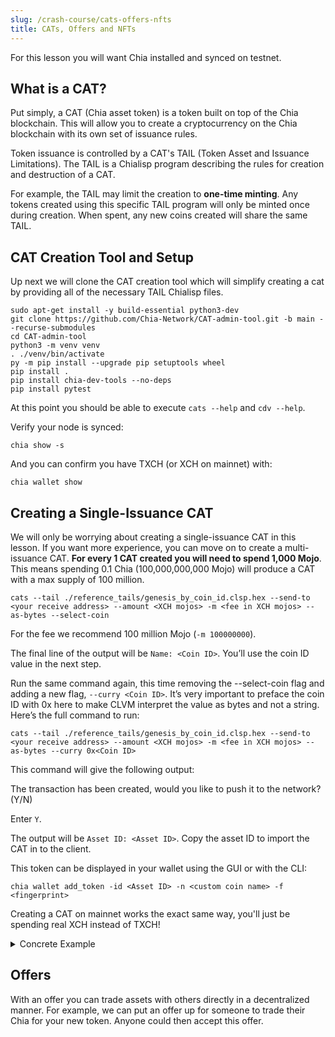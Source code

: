```yaml
---
slug: /crash-course/cats-offers-nfts
title: CATs, Offers and NFTs
---
```


For this lesson you will want Chia installed and synced on testnet.

## What is a CAT?

Put simply, a CAT (Chia asset token) is a token built on top of the Chia blockchain. This will allow you to create a cryptocurrency on the Chia blockchain with its own set of issuance rules.

Token issuance is controlled by a CAT's TAIL (Token Asset and Issuance Limitations). The TAIL is a Chialisp program describing the rules for creation and destruction of a CAT.

For example, the TAIL may limit the creation to **one-time minting**. Any tokens created using this specific TAIL program will only be minted once during creation. When spent, any new coins created will share the same TAIL.

## CAT Creation Tool and Setup

Up next we will clone the CAT creation tool which will simplify creating a cat by providing all of the necessary TAIL Chialisp files.

```
sudo apt-get install -y build-essential python3-dev
git clone https://github.com/Chia-Network/CAT-admin-tool.git -b main --recurse-submodules
cd CAT-admin-tool
python3 -m venv venv
. ./venv/bin/activate
py -m pip install --upgrade pip setuptools wheel
pip install .
pip install chia-dev-tools --no-deps
pip install pytest
```

At this point you should be able to execute `cats --help` and `cdv --help`.

Verify your node is synced:

`chia show -s`

And you can confirm you have TXCH (or XCH on mainnet) with:

`chia wallet show`

## Creating a Single-Issuance CAT

We will only be worrying about creating a single-issuance CAT in this lesson. If you want more experience, you can move on to create a multi-issuance CAT. **For every 1 CAT created you will need to spend 1,000 Mojo**. This means spending 0.1 Chia (100,000,000,000 Mojo) will produce a CAT with a max supply of 100 million.

```
cats --tail ./reference_tails/genesis_by_coin_id.clsp.hex --send-to <your receive address> --amount <XCH mojos> -m <fee in XCH mojos> --as-bytes --select-coin
```

For the fee we recommend 100 million Mojo (`-m 100000000`).

The final line of the output will be `Name: <Coin ID>`. You’ll use the coin ID value in the next step.

Run the same command again, this time removing the --select-coin flag and adding a new flag, `--curry <Coin ID>`. It’s very important to preface the coin ID with 0x here to make CLVM interpret the value as bytes and not a string. Here’s the full command to run:

```
cats --tail ./reference_tails/genesis_by_coin_id.clsp.hex --send-to <your receive address> --amount <XCH mojos> -m <fee in XCH mojos> --as-bytes --curry 0x<Coin ID>
```

This command will give the following output:

The transaction has been created, would you like to push it to the network? (Y/N)

Enter `Y`.

The output will be `Asset ID: <Asset ID>`. Copy the asset ID to import the CAT in to the client.

This token can be displayed in your wallet using the GUI or with the CLI:

```
chia wallet add_token -id <Asset ID> -n <custom coin name> -f <fingerprint>
```

Creating a CAT on mainnet works the exact same way, you'll just be spending real XCH instead of TXCH!

<details>
<summary>Concrete Example</summary>
Here are the exact commands I issued to create a custom CAT.

```
cats --tail ./reference_tails/genesis_by_coin_id.clsp.hex --send-to txch14t42glxxe93hy29nevq56j4mdupfgazkmkgxzt38p5achh3vmu0qwsqdnt --amount 100000000000 -m 100000000 --as-bytes --select-coin
```

Response:

```
{
    "amount": 999889999998,
    "parent_coin_info": "0x4d847cddc91a294b82f01c17e09bfdffb1ddadf0e41b6765a127ef1312b6ebf1",
    "puzzle_hash": "0xaaeaa47cc6c9637228b3cb014d4abb6f02947456dd90612e270d3b8bde2cdf1e"
}
Name: fa514c961ad13b154708da36750f28f905b45e0e5dd53e856b49e55886a18a20

```

```
cats --tail ./reference_tails/genesis_by_coin_id.clsp.hex --send-to txch14t42glxxe93hy29nevq56j4mdupfgazkmkgxzt38p5achh3vmu0qwsqdnt --amount 100000000000 -m 100000000 --as-bytes --curry 0xfa514c961ad13b154708da36750f28f905b45e0e5dd53e856b49e55886a18a20
```

Response:

```
The transaction has been created, would you like to push it to the network? (Y/N)

Successfully pushed the transaction to the network
Asset ID: 2b29eb7875ac24f4da73e55ea45c5f94471ab677de608bce6a5ddd1817724844
Eve Coin ID: a16bcc6fbc1a21c6855f3e6f24bb9e16959932e79bd29662ab08690f50e723bf
```

I then added this token to the wallet:

```
chia wallet add_token -id 2b29eb7875ac24f4da73e55ea45c5f94471ab677de608bce6a5ddd1817724844 -n ccoin
```

Response:

```
Successfully added ccoin with wallet id 2 on key 1660000549
```

I could then check my balance:

```
chia wallet show
```

Response:

```
...
ccoin:
   -Total Balance:         100000000.0  (100000000000 mojo)
   -Pending Total Balance: 100000000.0  (100000000000 mojo)
   -Spendable:             100000000.0  (100000000000 mojo)
   -Type:                  CAT
   -Asset ID:              2b29eb7875ac24f4da73e55ea45c5f94471ab677de608bce6a5ddd1817724844
   -Wallet ID:             2

...
```

</details>

## Offers

With an offer you can trade assets with others directly in a decentralized manner. For example, we can put an offer up for someone to trade their Chia for your new token. Anyone could then accept this offer.
